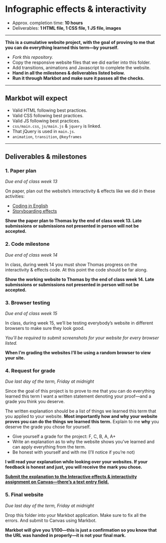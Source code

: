 # Infographic effects & interactivity

- Approx. completion time: **10 hours**
- Deliverables: **1 HTML file, 1 CSS file, 1 JS file, images**

---

**This is a cumulative website project, with the goal of proving to me that you can do everything learned this term—by yourself.**

- *Fork this repository.*
- Copy the responsive website files that we did earlier into this folder.
- Add transitions, animations and Javascript to complete the website.
- **Hand in all the milestones & deliverables listed below.**
- **Run it through Markbot and make sure it passes all the checks.**

---

## Markbot will expect

- Valid HTML following best practices.
- Valid CSS following best practices.
- Valid JS following best practices.
- `css/main.css`, `js/main.js` & `jquery` is linked.
- That jQuery is used in `main.js`.
- `animation`, `transition`, `@keyframes`

---

## Deliverables & milestones

### 1. Paper plan

*Due end of class week 13*

On paper, plan out the website’s interactivity & effects like we did in these activities:

- [Coding in English](https://learn-the-web.algonquindesign.ca/courses/web-dev-3/coding-in-english)
- [Storyboarding effects](https://learn-the-web.algonquindesign.ca/courses/web-dev-3/storyboarding-effects)

**Show the paper plan to Thomas by the end of class week 13. Late submissions or submissions not presented in person will not be accepted.**

### 2. Code milestone

*Due end of class week 14*

In class, during week 14 you must show Thomas progress on the interactivity & effects code. At this point the code should be far along.

**Show the working website to Thomas by the end of class week 14. Late submissions or submissions not presented in person will not be accepted.**

### 3. Browser testing

*Due end of class week 15*

In class, during week 15, we’ll be testing everybody’s website in different browsers to make sure they look good.

*You’ll be required to submit screenshots for your website for every browser listed.*

**When I’m grading the websites I’ll be using a random browser to view your site.**

### 4. Request for grade

*Due last day of the term, Friday at midnight*

Since the goal of this project is to prove to me that you can do everything learned this term I want a written statement denoting your proof—and a grade you think you deserve.

The written explanation should be a list of things we learned this term that you applied to your website. **Most importantly how and why your website proves you can do the things we learned this term.** Explain to me **why** you deserve the grade you chose for yourself.

- Give yourself a grade for the project: F, C, B, A, A+<br>
- Write an explanation as to why the website shows you’ve learned and can apply everything from the term.
- Be honest with yourself and with me (I’ll notice if you’re not)

**I will read your explanation while looking over your websites. If your feedback is honest and just, you will receive the mark you chose.**

[**Submit the explanation to the Interactive effects & interactivity assignment on Canvas—there’s a text entry field.**](https://algonquin.instructure.com/courses/467503/assignments/4198988)

### 5. Final website

*Due last day of the term, Friday at midnight*

Drop this folder into your Markbot application. Make sure to fix all the errors. And submit to Canvas using Markbot.

**Markbot will give you 1/100—this is just a confirmation so you know that the URL was handed in properly—it is not your final mark.**
